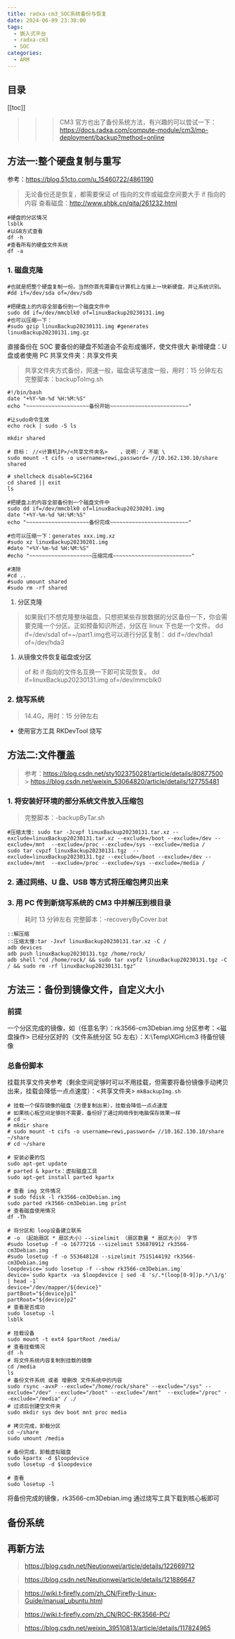 ```yaml
---
title: radxa-cm3_SOC系统备份与恢复
date: 2024-06-09 23:30:00
tags:
  - 嵌入式平台
  - radxa-cm3
  - SOC
categories:
  - ARM
---
```


## 目录

[[toc]]

> > > CM3 官方也出了备份系统方法，有兴趣的可以尝试一下：https://docs.radxa.com/compute-module/cm3/mp-deployment/backup?method=online

## 方法一:整个硬盘复制与重写

参考：https://blog.51cto.com/u_15460722/4861190

> 无论备份还是恢复，都需要保证 of 指向的文件或磁盘空间要大于 if 指向的内容
> 查看磁盘：http://www.shbk.cn/qita/261232.html

```shell
#硬盘的分区情况
lsblk
#以GB方式查看
df -h
#查看所有的硬盘文件系统
df -a
```

### 1. 磁盘克隆

```shell
#也就是把整个硬盘复制一份。当然你首先需要在计算机上在接上一块新硬盘，并让系统识别。
#dd if=/dev/sda of=/dev/sdb​​

#把硬盘上的内容全部备份到一个磁盘文件中​
sudo dd if=/dev/mmcblk0 of=linuxBackup20230131.img​​
#也可以压缩一下：
#sudo gzip linuxBackup20230131.img #generates linuxBackup20230131.img.gz​​
```

直接备份在 SOC 要备份的硬盘不知道会不会形成循环，使文件很大
新增硬盘：U 盘或者使用 PC 共享文件夹：共享文件夹

> 共享文件夹方式备份，网速一般，磁盘读写速度一般，用时：15 分钟左右
> 完整脚本：backupToImg.sh

```shell
#!/bin/bash
date "+%Y-%m-%d %H:%M:%S"
echo "~~~~~~~~~~~~~~~~~~~~备份开始~~~~~~~~~~~~~~~~~~~~~~~~~"

#让sudo命令生效
echo rock | sudo -S ls

mkdir shared

# 目标： //<计算机IP>/<共享文件夹名>    ，说明: / 不能 \
sudo mount -t cifs -o username=rewi,password= //10.162.130.10/share shared

# shellcheck disable=SC2164
cd shared || exit
ls

#把硬盘上的内容全部备份到一个磁盘文件中
sudo dd if=/dev/mmcblk0 of=linuxBackup20230201.img
date "+%Y-%m-%d %H:%M:%S"
echo "~~~~~~~~~~~~~~~~~~~~备份完成~~~~~~~~~~~~~~~~~~~~~~~~~"

#也可以压缩一下：generates xxx.img.xz
#sudo xz linuxBackup20230201.img
#date "+%Y-%m-%d %H:%M:%S"
#echo "~~~~~~~~~~~~~~~~~~~~压缩完成~~~~~~~~~~~~~~~~~~~~~~~~~"

#清除
#cd ..
#sudo umount shared
#sudo rm -rf shared
```

1. 分区克隆

> 如果我们不想克隆整块磁盘，只想把某些存放数据的分区备份一下，你会需要克隆一个分区。正如预备知识所述，分区在 linux 下也是一个文件。
> ​​dd if=/dev/sda1 of=~/part1.img​​
> 也可以进行分区复制：
> ​​dd if=/dev/hda1 of=/dev/hda3​​

1. 从镜像文件恢复磁盘或分区

> of 和 if 指向的文件名互换一下即可实现恢复。
> ​dd if=linuxBackup20230131.img of=/dev/mmcblk0

### 2. 烧写系统

> 14.4G，用时：15 分钟左右

- 使用官方工具 RKDevTool 烧写

## 方法二:文件覆盖

> 参考：https://blog.csdn.net/sty1023750281/article/details/80877500 > https://blog.csdn.net/weixin_53064820/article/details/127755481

### 1. 将安装好环境的部分系统文件放入压缩包

> 完整脚本：-backupByTar.sh

```shell
#压缩太慢: sudo tar -Jcvpf linuxBackup20230131.tar.xz --exclude=linuxBackup20230131.tar.xz --exclude=/boot --exclude=/dev --exclude=/mnt  --exclude=/proc --exclude=/sys --exclude=/media /
sudo tar cvpzf linuxBackup20230131.tgz  --exclude=linuxBackup20230131.tgz --exclude=/boot --exclude=/dev --exclude=/mnt  --exclude=/proc --exclude=/sys --exclude=/media /
```

### 2. 通过网络、U 盘、USB 等方式将压缩包拷贝出来

### 3. 用 PC 传到新烧写系统的 CM3 中并解压到根目录

> 耗时 13 分钟左右
> 完整脚本：-recoveryByCover.bat

```shell
::解压缩
::压缩太慢:tar -Jxvf linuxBackup20230131.tar.xz -C /
adb devices
adb push linuxBackup20230131.tgz /home/rock/
adb shell "cd /home/rock/ && sudo tar xvpfz linuxBackup20230131.tgz -C / && sudo rm -rf linuxBackup20230131.tgz"
```

## 方法三：备份到镜像文件，自定义大小

### 前提

一个分区完成的镜像，如（任意名字）：rk3566-cm3Debian.img
分区参考：<磁盘操作>
已经分区好的（文件系统分区 5G 左右）：X:\Temp\XGH\cm3 待备份镜像

### 总备份脚本

挂载共享文件夹参考（剩余空间足够时可以不用挂载，但需要将备份镜像手动拷贝出来，挂载会降低一点点速度）：<共享文件夹>
`mkBackupImg.sh`

```shell
# 挂载一个保存镜像的磁盘（方便复制出来），挂载会降低一点点速度
# 如果核心板空间足够则不需要，备份好了通过网络传到电脑保存效果一样
# cd ~
# mkdir share
# sudo mount -t cifs -o username=rewi,password= //10.162.130.10/share ~/share
# cd ~/share

# 安装必要的包
sudo apt-get update
# parted & kpartx：虚拟磁盘工具
sudo apt-get install parted kpartx

# 查看 img 文件情况
# sudo fdisk -l rk3566-cm3Debian.img
sudo parted rk3566-cm3Debian.img print
# 查看磁盘使用情况
df -Th

# 将分区和 loop设备建立联系
# -o （起始扇区 * 扇区大小）--sizelimit （扇区数量 * 扇区大小） 字节
#sudo losetup -f -o 16777216 --sizelimit 536870912 rk3566-cm3Debian.img
#sudo losetup -f -o 553648128 --sizelimit 7515144192 rk3566-cm3Debian.img
loopdevice=`sudo losetup -f --show rk3566-cm3Debian.img`
device=`sudo kpartx -va $loopdevice | sed -E 's/.*(loop[0-9])p.*/\1/g' | head -1`
device="/dev/mapper/${device}"
partBoot="${device}p1"
partRoot="${device}p2"
# 查看是否成功
sudo losetup -l
lsblk

# 挂载设备
sudo mount -t ext4 $partRoot /media/
# 查看挂载情况
df -h
# 将文件系统内容复制到挂载的镜像
cd /media
ls
# 备份文件系统 或者 增删改 文件系统中的内容
sudo rsync -avxP --exclude="/home/rock/share" --exclude="/sys" --exclude="/dev" --exclude="/boot" --exclude="/mnt"  --exclude="/proc" --exclude="/media" / ./
# 过滤后创建空文件夹
sudo mkdir sys dev boot mnt proc media

# 拷贝完成，卸载分区
cd ~/share
sudo umount /media

# 备份完成，卸载虚拟磁盘
sudo kpartx -d $loopdevice
sudo losetup -d $loopdevice

# 查看
sudo losetup -l
```

将备份完成的镜像，rk3566-cm3Debian.img 通过烧写工具下载到核心板即可

## 备份系统

## 再新方法

> https://blog.csdn.net/Neutionwei/article/details/122669712

> https://blog.csdn.net/Neutionwei/article/details/121886647

> https://wiki.t-firefly.com/zh_CN/Firefly-Linux-Guide/manual_ubuntu.html

> https://wiki.t-firefly.com/zh_CN/ROC-RK3566-PC/

> https://blog.csdn.net/weixin_39510813/article/details/117824965
